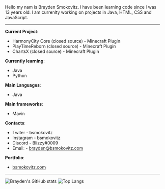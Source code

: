 Hello my nam is Brayden Smokovitz. I have been learning code since I was 13 years old. I am currenlty working on projects in Java, HTML, CSS and JavaScript.

---

**Current Project**:
- HarmonyCity Core (closed source) - Minecraft Plugin
- PlayTimeReborn (closed source) - Minecraft Plugin
- ChartsX (closed source) - Minecraft Plugin

**Currently learning**:
- Java
- Python

**Main Languages**:
- Java

**Main frameworks**:
- Mavin

**Contacts**:
- Twiter - bsmokovitz
- Instagram - bsmokovitz
- Discord - Blizzy#0009
- Email: - brayden@bsmokovitz.com

**Portfolio**:
- [bsmokovitz.com](https://bsmokovitz.com)
---
![Brayden's GitHub stats](https://github-readme-stats.vercel.app/api?username=bsmokovitz&show_icons=true&theme=react)
![Top Langs](https://github-readme-stats.vercel.app/api/top-langs/?username=bsmokovitz&layout=compact&theme=react)

